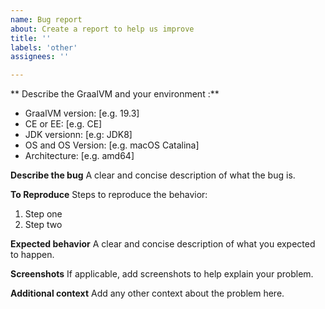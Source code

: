 ```yaml
---
name: Bug report
about: Create a report to help us improve
title: ''
labels: 'other'
assignees: ''

---
```

** Describe the GraalVM and your environment :**
 - GraalVM version: [e.g. 19.3]
 - CE or EE: [e.g. CE]
 - JDK versionn: [e.g: JDK8]
 - OS and OS Version: [e.g. macOS Catalina]
 - Architecture: [e.g. amd64]

**Describe the bug**
A clear and concise description of what the bug is.

**To Reproduce**
Steps to reproduce the behavior:
1. Step one
2. Step two 

**Expected behavior**
A clear and concise description of what you expected to happen.

**Screenshots**
If applicable, add screenshots to help explain your problem.


**Additional context**
Add any other context about the problem here.
